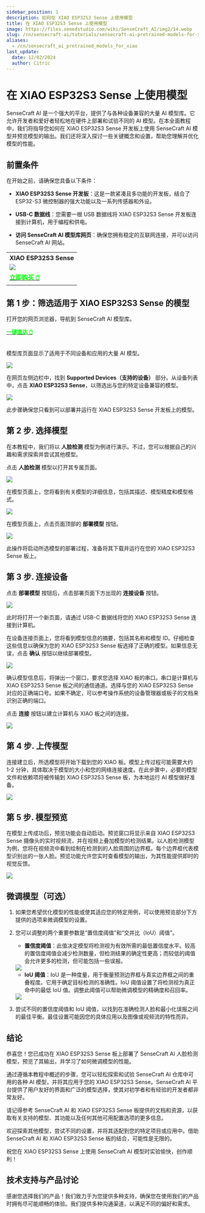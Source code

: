 ```yaml
---
sidebar_position: 1
description: 如何在 XIAO ESP32S3 Sense 上使用模型
title: 在 XIAO ESP32S3 Sense 上使用模型
image: https://files.seeedstudio.com/wiki/SenseCraft_AI/img2/14.webp
slug: /cn/sensecraft-ai/tutorials/sensecraft-ai-pretrained-models-for-xiao
aliases:
  - /cn/sensecraft_ai_pretrained_models_for_xiao
last_update:
  date: 12/02/2024
  author: Citric
---
```


# 在 XIAO ESP32S3 Sense 上使用模型

SenseCraft AI 是一个强大的平台，提供了与各种设备兼容的大量 AI 模型库。它允许开发者和爱好者轻松地在硬件上部署和试验不同的 AI 模型。在本全面教程中，我们将指导您如何在 XIAO ESP32S3 Sense 开发板上使用 SenseCraft AI 模型并预览模型的输出。我们还将深入探讨一些关键概念和设置，帮助您理解并优化模型的性能。

## 前置条件

在开始之前，请确保您具备以下条件：

- **XIAO ESP32S3 Sense 开发板**：这是一款紧凑且多功能的开发板，结合了 ESP32-S3 微控制器的强大功能以及一系列传感器和外设。

- **USB-C 数据线**：您需要一根 USB 数据线将 XIAO ESP32S3 Sense 开发板连接到计算机，用于编程和供电。

- **访问 SenseCraft AI 模型库网页**：确保您拥有稳定的互联网连接，并可以访问 SenseCraft AI 网站。

<div class="table-center">
  <table align="center">
    <tr>
      <th>XIAO ESP32S3 Sense</th>
    </tr>
    <tr>
      <td><div style={{textAlign:'center'}}><img src="https://files.seeedstudio.com/wiki/SeeedStudio-XIAO-ESP32S3/img/xiaoesp32s3sense.jpg" style={{width:250, height:'auto'}}/></div></td>
    </tr>
    <tr>
      <td><div class="get_one_now_container" style={{textAlign: 'center'}}>
        <a class="get_one_now_item" href="https://www.seeedstudio.com/XIAO-ESP32S3-Sense-p-5639.html" target="_blank">
        <strong><span><font color={'FFFFFF'} size={"4"}> 立即购买 🖱️</font></span></strong>
        </a>
      </div></td>
    </tr>
  </table>
</div>

## 第 1 步：筛选适用于 XIAO ESP32S3 Sense 的模型

打开您的网页浏览器，导航到 SenseCraft AI 模型库。

<div class="get_one_now_container" style={{textAlign: 'center'}}>
    <a class="get_one_now_item" href="https://sensecraft.seeed.cc/ai/#/model" target="_blank" rel="noopener noreferrer">
            <strong><span><font color={'FFFFFF'} size={"4"}>一键直达 🖱️</font></span></strong>
    </a>
</div><br />

模型库页面显示了适用于不同设备和应用的大量 AI 模型。

<div style={{textAlign:'center'}}><img src="https://files.seeedstudio.com/wiki/SenseCraft_AI/img2/13.png" style={{width:1000, height:'auto'}}/></div>

在网页左侧边栏中，找到 **Supported Devices（支持的设备）** 部分。从设备列表中，点击 **XIAO ESP32S3 Sense**，以筛选出与您的特定设备兼容的模型。

<div style={{textAlign:'center'}}><img src="https://files.seeedstudio.com/wiki/SenseCraft_AI/img2/14.png" style={{width:1000, height:'auto'}}/></div>

此步骤确保您只看到可以部署并运行在 XIAO ESP32S3 Sense 开发板上的模型。

## 第 2 步. 选择模型

在本教程中，我们将以 **人脸检测** 模型为例进行演示。不过，您可以根据自己的兴趣和需求探索并尝试其他模型。

点击 **人脸检测** 模型以打开其专属页面。

<div style={{textAlign:'center'}}><img src="https://files.seeedstudio.com/wiki/SenseCraft_AI/img2/15.png" style={{width:1000, height:'auto'}}/></div>

在模型页面上，您将看到有关模型的详细信息，包括其描述、模型精度和模型格式。

<div style={{textAlign:'center'}}><img src="https://files.seeedstudio.com/wiki/SenseCraft_AI/img2/16.png" style={{width:1000, height:'auto'}}/></div>

在模型页面上，点击页面顶部的 **部署模型** 按钮。

<div style={{textAlign:'center'}}><img src="https://files.seeedstudio.com/wiki/SenseCraft_AI/img2/17.png" style={{width:1000, height:'auto'}}/></div>

此操作将启动所选模型的部署过程，准备将其下载并运行在您的 XIAO ESP32S3 Sense 板上。

## 第 3 步. 连接设备

点击 **部署模型** 按钮后，点击部署页面下方出现的 **连接设备** 按钮。

<div style={{textAlign:'center'}}><img src="https://files.seeedstudio.com/wiki/SenseCraft_AI/img2/18.png" style={{width:1000, height:'auto'}}/></div>

此时将打开一个新页面，请通过 USB-C 数据线将您的 XIAO ESP32S3 Sense 连接到计算机。

在设备连接页面上，您将看到模型信息的摘要，包括其名称和模型 ID。仔细检查这些信息以确保为您的 XIAO ESP32S3 Sense 板选择了正确的模型。如果信息无误，点击 **确认** 按钮以继续部署模型。

<div style={{textAlign:'center'}}><img src="https://files.seeedstudio.com/wiki/SenseCraft_AI/img2/19.png" style={{width:1000, height:'auto'}}/></div>

确认模型信息后，将弹出一个窗口，要求您选择 XIAO 板的串口。串口是计算机与 XIAO ESP32S3 Sense 板之间的通信通道。选择与您的 XIAO ESP32S3 Sense 对应的正确端口号。如果不确定，可以参考操作系统的设备管理器或板子的文档来识别正确的端口。

点击 **连接** 按钮以建立计算机与 XIAO 板之间的连接。

<div style={{textAlign:'center'}}><img src="https://files.seeedstudio.com/wiki/SenseCraft_AI/img2/20.png" style={{width:1000, height:'auto'}}/></div>

## 第 4 步. 上传模型

连接建立后，所选模型将开始下载到您的 XIAO 板。模型上传过程可能需要大约 1-2 分钟，具体取决于模型的大小和您的网络连接速度。在此步骤中，必要的模型文件和依赖项将被传输到 XIAO ESP32S3 Sense 板，为本地运行 AI 模型做好准备。

<div style={{textAlign:'center'}}><img src="https://files.seeedstudio.com/wiki/SenseCraft_AI/img2/21.png" style={{width:1000, height:'auto'}}/></div>

## 第 5 步. 模型预览

在模型上传成功后，预览功能会自动启动。预览窗口将显示来自 XIAO ESP32S3 Sense 摄像头的实时视频流，并在视频上叠加模型的检测结果。以人脸检测模型为例，您将在视频流中看到绘制在检测到的人脸周围的边界框。每个边界框代表模型识别出的一张人脸。预览功能允许您实时查看模型的输出，为其性能提供即时的视觉反馈。

<div style={{textAlign:'center'}}><img src="https://files.seeedstudio.com/wiki/SenseCraft_AI/img2/22.png" style={{width:1000, height:'auto'}}/></div>

## 微调模型（可选）

1. 如果您希望优化模型的性能或使其适应您的特定用例，可以使用预览部分下方提供的选项来微调模型的设置。

2. 您可以调整的两个重要参数是“置信度阈值”和“交并比（IoU）阈值”。

   - **置信度阈值**：此值决定模型将检测视为有效所需的最低置信度水平。较高的置信度阈值会减少检测数量，但检测结果的确定性更高；而较低的阈值会允许更多的检测，但可能包括一些误报。

   <div style={{textAlign:'center'}}><img src="https://files.seeedstudio.com/wiki/grove-vision-ai-v2/confi.gif" style={{width:600, height:'auto'}}/></div>

   - **IoU 阈值**：IoU 是一种度量，用于衡量预测边界框与真实边界框之间的重叠程度。它用于确定目标检测的准确性。IoU 阈值设置了将检测视为真正命中的最低 IoU 值。调整此阈值可以帮助微调模型的精确度和召回率。

   <div style={{textAlign:'center'}}><img src="https://files.seeedstudio.com/wiki/grove-vision-ai-v2/iou.gif" style={{width:600, height:'auto'}}/></div>

3. 尝试不同的置信度阈值和 IoU 阈值，以找到在准确检测人脸和最小化误报之间的最佳平衡。最佳设置可能因您的具体应用以及图像或视频流的特性而异。

## 结论

恭喜您！您已成功在 XIAO ESP32S3 Sense 板上部署了 SenseCraft AI 人脸检测模型，预览了其输出，并学习了如何微调模型的性能。

通过遵循本教程中概述的步骤，您可以轻松探索和试验 SenseCraft AI 仓库中可用的各种 AI 模型，并将其应用于您的 XIAO ESP32S3 Sense。SenseCraft AI 平台提供了用户友好的界面和广泛的模型选择，使其对初学者和有经验的开发者都非常友好。

请记得参考 SenseCraft AI 和 XIAO ESP32S3 Sense 板提供的文档和资源，以获取有关支持的模型、其功能以及任何其他可用配置选项的更多信息。

欢迎探索其他模型，尝试不同的设置，并将其适配到您的特定项目或应用中。借助 SenseCraft AI 和 XIAO ESP32S3 Sense 板的结合，可能性是无限的。

祝您在 XIAO ESP32S3 Sense 上使用 SenseCraft AI 模型时实验愉快，创作顺利！

## 技术支持与产品讨论

感谢您选择我们的产品！我们致力于为您提供多种支持，确保您在使用我们的产品时拥有尽可能顺畅的体验。我们提供多种沟通渠道，以满足不同的偏好和需求。

<div class="button_tech_support_container">
<a href="https://discord.com/invite/QqMgVwHT3X" class="button_tech_support_sensecap"></a>
<a href="https://support.sensecapmx.com/portal/en/home" class="button_tech_support_sensecap3"></a>
</div>

<div class="button_tech_support_container">
<a href="mailto:support@sensecapmx.com" class="button_tech_support_sensecap2"></a>
<a href="https://github.com/Seeed-Studio/wiki-documents/discussions/69" class="button_discussion"></a>
</div>